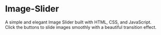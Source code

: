# Image-Slider
A simple and elegant Image Slider built with HTML, CSS, and JavaScript. Click the buttons to slide images smoothly with a beautiful transition effect.
